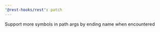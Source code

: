 ```yaml
---
'@rest-hooks/rest': patch
---
```


Support more symbols in path args by ending name when encountered
